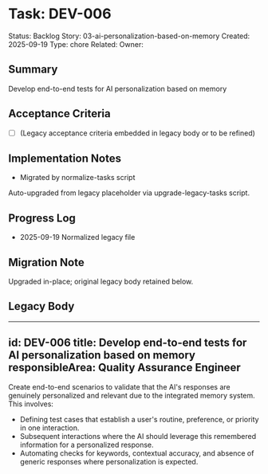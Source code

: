 # Task: DEV-006
Status: Backlog
Story: 03-ai-personalization-based-on-memory
Created: 2025-09-19
Type: chore
Related:
Owner:

## Summary
Develop end-to-end tests for AI personalization based on memory

## Acceptance Criteria
- [ ] (Legacy acceptance criteria embedded in legacy body or to be refined)

## Implementation Notes
- Migrated by normalize-tasks script

Auto-upgraded from legacy placeholder via upgrade-legacy-tasks script.

## Progress Log
- 2025-09-19 Normalized legacy file

## Migration Note
Upgraded in-place; original legacy body retained below.

## Legacy Body
---
id: DEV-006
title: Develop end-to-end tests for AI personalization based on memory
responsibleArea: Quality Assurance Engineer
---
Create end-to-end scenarios to validate that the AI's responses are genuinely personalized and relevant due to the integrated memory system. This involves:
- Defining test cases that establish a user's routine, preference, or priority in one interaction.
- Subsequent interactions where the AI should leverage this remembered information for a personalized response.
- Automating checks for keywords, contextual accuracy, and absence of generic responses where personalization is expected.